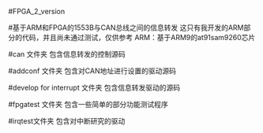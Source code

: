 #FPGA_2_version

#基于ARM和FPGA的1553B与CAN总线之间的信息转发
这只有我开发的ARM部分的代码，并且尚未通过测试，仅供参考
 ARM：基于ARM9的at91sam9260芯片

#can 文件夹
包含信息转发的控制源码
 
#addconf 文件夹
包含对CAN地址进行设置的驱动源码

#develop for interrupt 文件夹
包含信息转发驱动的源码

#fpgatest 文件夹
包含一些简单的部分功能测试程序

#irqtest文件夹
包含对中断研究的驱动

